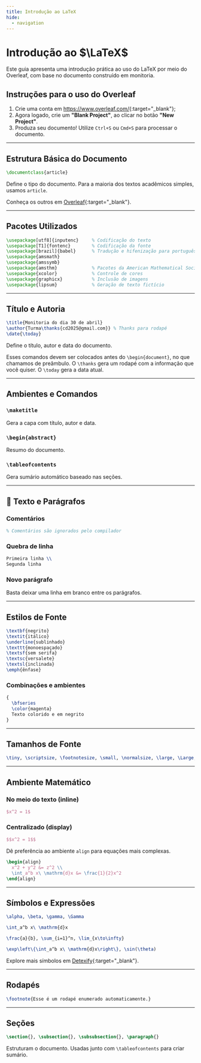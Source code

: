 ```yaml
---
title: Introdução ao LaTeX
hide:
  - navigation
---
```


# Introdução ao $\LaTeX$

Este guia apresenta uma introdução prática ao uso do LaTeX por meio do Overleaf, com base no documento construído em monitoria.


## Instruções para o uso do Overleaf

1. Crie uma conta em <https://www.overleaf.com/>{:target="_blank"};
2. Agora logado, crie um **"Blank Project"**, ao clicar no botão **"New Project"**.
3. Produza seu documento! Utilize `Ctrl+S` ou `Cmd+S` para processar o documento.

---

## Estrutura Básica do Documento

```latex
\documentclass{article}
```

Define o tipo do documento. Para a maioria dos textos acadêmicos simples, usamos `article`.

Conheça os outros em [Overleaf](https://tex.stackexchange.com/questions/782/what-are-the-available-documentclass-types-and-their-uses){:target="_blank"}.

---

## Pacotes Utilizados

```latex
\usepackage[utf8]{inputenc}     % Codificação do texto
\usepackage[T1]{fontenc}        % Codificação da fonte
\usepackage[brazil]{babel}      % Tradução e hifenização para português
\usepackage{amsmath}
\usepackage{amssymb}
\usepackage{amsthm}             % Pacotes da American Mathematical Society
\usepackage{xcolor}             % Controle de cores
\usepackage{graphicx}           % Inclusão de imagens
\usepackage{lipsum}             % Geração de texto fictício
```

---

## Título e Autoria

```latex
\title{Monitoria do dia 30 de abril}
\author{Turma\thanks{cd2025@gmail.com}} % Thanks para rodapé
\date{\today}
```

Define o título, autor e data do documento.

Esses comandos devem ser colocados antes do `\begin{document}`, no que chamamos de preâmbulo.
O `\thanks` gera um rodapé com a informação que você quiser.
O `\today` gera a data atual.

---

## Ambientes e Comandos

### `\maketitle`

Gera a capa com título, autor e data.

### `\begin{abstract}`

Resumo do documento.

### `\tableofcontents`

Gera sumário automático baseado nas seções.

---

## 💬 Texto e Parágrafos

### Comentários

```latex
% Comentários são ignorados pelo compilador
```

### Quebra de linha

```latex
Primeira linha \\
Segunda linha
```

### Novo parágrafo

Basta deixar uma linha em branco entre os parágrafos.

---

## Estilos de Fonte

```latex
\textbf{negrito}
\textit{itálico}
\underline{sublinhado}
\texttt{monoespaçado}
\textsf{sem serifa}
\textsc{versalete}
\textsl{inclinada}
\emph{ênfase}
```

### Combinações e ambientes

```latex
{
  \bfseries
  \color{magenta}
  Texto colorido e em negrito
}
```

---

## Tamanhos de Fonte

```latex
\tiny, \scriptsize, \footnotesize, \small, \normalsize, \large, \Large, \LARGE, \huge, \Huge
```

---

## Ambiente Matemático

### No meio do texto (inline)

```latex
$x^2 = 1$
```

### Centralizado (display)

```latex
$$x^2 = 1$$
```

Dê preferência ao ambiente `align` para equações mais complexas.

```latex
\begin{align}
  x^2 + y^2 &= z^2 \\
  \int_a^b x\ \mathrm{d}x &= \frac{1}{2}x^2
\end{align}
```

---

## Símbolos e Expressões

```latex
\alpha, \beta, \gamma, \Gamma

\int_a^b x\ \mathrm{d}x

\frac{a}{b}, \sum_{i=1}^n, \lim_{x\to\infty}

\exp\left\{\int_a^b x\ \mathrm{d}x\right\}, \sin(\theta)
```

Explore mais símbolos em [Detexify](http://detexify.kirelabs.org/){:target="_blank"}.

---

## Rodapés

```latex
\footnote{Esse é um rodapé enumerado automaticamente.}
```

---

## Seções

```latex
\section{}, \subsection{}, \subsubsection{}, \paragraph{}
```

Estruturam o documento. Usadas junto com `\tableofcontents` para criar sumário.


